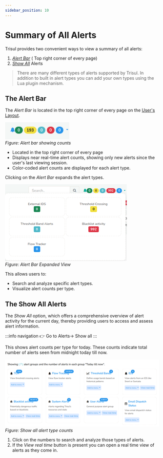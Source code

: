 ```yaml
---
sidebar_position: 10
---
```


# Summary of All Alerts

Trisul provides two convenient ways to view a summary of all alerts:
1) [*Alert Bar*](/docs/ug/alerts/viewall#the-alert-bar) ( Top right corner of every page)
2) [*Show All*](/docs/ug/alerts/viewall#the-show-all-alerts) Alerts

>There are many different types of alerts supported by Trisul. In 
addition to built in alert types you can add your own types using the 
Lua plugin mechanism.

## The Alert Bar

The *Alert Bar* is located in the top right corner of every page on the [User's Layout](/docs/ug/ui/userlayout). 

![](image/alertsnotification_topbar.png)  
*Figure: Alert bar showing counts*

- Located in the top right corner of every page
- Displays near real-time alert counts, showing only new alerts since the user's last viewing session.
- Color-coded alert counts are displayed for each alert type.

Clicking on the *Alert Bar* expands the alert types.

![](image/alertsnnotifications.png)  
*Figure: Alert Bar Expanded View*

This allows users to:
- Search and analyze specific alert types.
- Visualize alert counts per type.

## The Show All Alerts

The *Show All* option, which offers a comprehensive overview of alert activity for the current day, thereby providing users to access and assess alert information. 

:::info navigation
:point_right: Go to Alerts&rarr; Show all
:::

This shows alert counts per type for today. These counts indicate total number of alerts seen from midnight today till now.

![](image/showallalerts.png)  
*Figure: Show all alert type counts*

1. Click on the numbers to search and analyze those types of alerts.
2. If the *View real time* button is present you can open a real time view of alerts as they come in.
